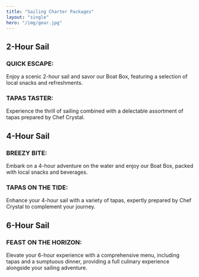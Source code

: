 ```yaml
---
title: "Sailing Charter Packages"
layout: "single"
hero: "/img/gear.jpg"
---
```


## 2-Hour Sail

### QUICK ESCAPE:
Enjoy a scenic 2-hour sail and savor our Boat Box, featuring a selection of local snacks and refreshments.

### TAPAS TASTER:
Experience the thrill of sailing combined with a delectable assortment of tapas prepared by Chef Crystal.

## 4-Hour Sail

### BREEZY BITE:
Embark on a 4-hour adventure on the water and enjoy our Boat Box, packed with local snacks and beverages.

### TAPAS ON THE TIDE:
Enhance your 4-hour sail with a variety of tapas, expertly prepared by Chef Crystal to complement your journey.

## 6-Hour Sail

### FEAST ON THE HORIZON:
Elevate your 6-hour experience with a comprehensive menu, including tapas and a sumptuous dinner, providing a full culinary experience alongside your sailing adventure.